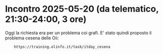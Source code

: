 # Incontro 2025-05-20 (da telematico, 21:30-24:00, 3 ore)

Oggi la richiesta era per un problema coi grafi.
E' stato quindi proposto il problema cesena delle Oii:

```
    https://training.olinfo.it/task/itday_cesena
```
